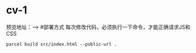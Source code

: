 # cv-1
预览地址：-->
#部署方式
每次修改代码，必须执行一下命令，才能正确请求JS和CSS

```
parcel build src/index.html --public-url .
```
